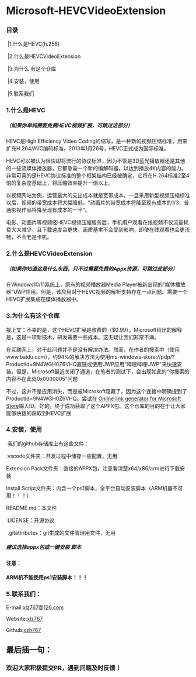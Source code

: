 # Microsoft-HEVCVideoExtension

### 	目录

​	  |1.什么是HEVC(h.256)

​      |2.什么是HEVCVideoExtension

​      |3.为什么 有这个仓库

​      |4.安装，使用

​      |5.联系我们

###     1.什么是HEVC

#####   （如果你单纯需要免费HEVC视频扩展，可跳过这部分）

  HEVC是High Efficiency Video Coding的缩写，是一种新的视频压缩标准，用来扩充H.264/AVC编码标准，2013年1月26号，HEVC正式成为国际标准。

​	HEVC可以被认为很快即将流行的协议标准，因为不管是3D蓝光播放器还是其他的一些流媒体播放器，它都急需一个新的编解码器，以达到播放4K内容的能力。非常可喜的是HEVC协议标准的整个框架结构已经被确定，它将在H.264标准2至4倍的复杂度基础上，将压缩效率提升一倍以上。

  以视频网站为例，运营最大的支出成本就是宽带成本。一旦采用新型视频压缩标准以后，视频的带宽成本将大幅降低，“动画片的带宽成本将降至现有成本的1/3，普通影视作品将降至现有成本的一半”。

  电影、动画片等视频经HEVC视频压缩服务后，手机用户观看在线视频不仅流量耗费大大减少，且下载速度会更快，画质基本不会受到影响，即使在线观看也会更流畅，不会老是卡机。

###    2.什么是HEVCVideoExtension

#####    （如果你知道这是什么东西，只不过需要免费的Appx资源，可跳过此部分）

在Windows10/11系统上，原有的视频播放器Media Player被新出现的”媒体播放器“UWP应用。但是，该应用对于HEVC视频的解析支持存在一点问题。需要一个HEVC扩展集成在媒体播放器中。

###   3.为什么有这个仓库

  接上文：不幸的是，这个HEVC扩展是收费的（$0.99）。Microsoft给出的解释是，这是一项新技术，研发需要一些成本。这无疑让我们非常不满。

  在互联网上，对于此问题并不是没有解决办法。然而，在作者的搜索中（使用www.baidu.com），约94%的解决方法为使用ms-windows-store://pdp/?ProductId=9N4WGH0Z6VHQ直链或使用UWP应用”哔哩哔哩UWP"来快速安装。但是，Microsoft最近关闭了通道，在笔者的测试下，会出现如此的“你搜索的内容不在此处0x0000005"问题

   不过，这并不是应用消失，而是被Microsoft隐藏了。因为这个连接中明确提到了ProductId=9N4WGH0Z6VHQ。尝试在 [Online link generator for Microsoft Store](https://store.rg-adguard.net/)输入ID。好的，终于成功获取了这个APPX包。这个仓库的目的在于让大家能够快捷的获取到HEVC扩展

###   4.安装，使用

​    我们的github存储库上有这些文件：

  .vscode文件夹：开发过程中储存一些配置，无用

  Extension Pack文件夹：直接的APPX包，注意看清楚x64/x86/arm进行下载安装

   Install Script文件夹：内含一个ps1脚本，全平台自动安装脚本（ARM机器不可用！！！）

   README.md：本文件

​    LICENSE：开源协议

​    .gitattributes：git生成的文件管理用文件，无用

#####    建议选择appx包或一键安装 脚本

####   注意：

####  ARM机不能使用ps1安装脚本！！！

###  5.联系我们：

E-mail:[xlz767@126.com](xlz767@126.com)

Website:[xlz767](www.xlz767.cf)

Github:[xzh767](github.com/xzh767)
 
 ## 最后插一句：
 ### 欢迎大家积极提交PR，遇到问题及时反馈！












